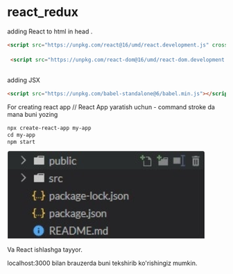 # react_redux

adding React to html in head .

```html
<script src="https://unpkg.com/react@16/umd/react.development.js" crossorigin></script>

 <script src="https://unpkg.com/react-dom@16/umd/react-dom.development.js" crossorigin></script> 
 
 ```
 
 adding JSX
 
 
 ```html
 <script src="https://unpkg.com/babel-standalone@6/babel.min.js"></script>
 ```



For creating react app // React App yaratish uchun - command stroke da mana buni yozing

```
npx create-react-app my-app
cd my-app
npm start
```

<img src="img/vscode1.png">

Va React ishlashga tayyor.

localhost:3000 bilan brauzerda buni tekshirib ko'rishingiz mumkin.

